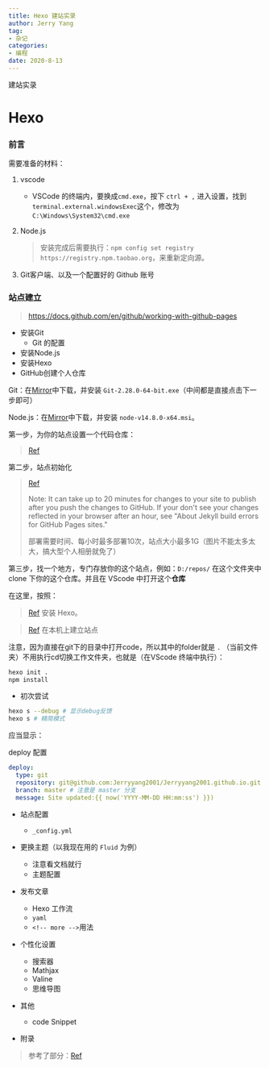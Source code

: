 ```yaml
---
title: Hexo 建站实录
author: Jerry Yang
tag:
- 杂记
categories:
- 编程
date: 2020-8-13
---
```


建站实录

<!-- more -->

# Hexo

### 前言

需要准备的材料：

1. vscode
   - VSCode 的终端内，要换成`cmd.exe`，按下 `ctrl + ,` 进入设置，找到 `terminal.external.windowsExec`这个，修改为 `C:\Windows\System32\cmd.exe`
2. Node.js

   > 安装完成后需要执行：`npm config set registry https://registry.npm.taobao.org`，来重新定向源。

3. Git客户端、以及一个配置好的 Github 账号

### 站点建立

> https://docs.github.com/en/github/working-with-github-pages

- 安装Git
  - Git 的配置
- 安装Node.js
- 安装Hexo
- GitHub创建个人仓库

Git：在[Mirror](https://npm.taobao.org/mirrors/git-for-windows/v2.28.0.windows.1/)中下载，并安装 `Git-2.28.0-64-bit.exe`（中间都是直接点击下一步即可）

Node.js：在[Mirror](https://npm.taobao.org/mirrors/node/latest-v14.x/)中下载，并安装 `node-v14.8.0-x64.msi`。



第一步，为你的站点设置一个代码仓库：

> [Ref](https://docs.github.com/en/github/working-with-github-pages/creating-a-github-pages-site#creating-a-repository-for-your-site)

第二步，站点初始化

> [Ref](https://docs.github.com/en/github/working-with-github-pages/creating-a-github-pages-site#creating-your-site)
>
> Note: It can take up to 20 minutes for changes to your site to publish after you push the changes to GitHub. If your don't see your changes reflected in your browser after an hour, see "About Jekyll build errors for GitHub Pages sites."
>
> 部署需要时间、每小时最多部署10次，站点大小最多1G（图片不能太多太大，搞大型个人相册就免了）

第三步，找一个地方，专门存放你的这个站点，例如：`D:/repos/` 在这个文件夹中 clone 下你的这个仓库。并且在 VScode 中打开这个**仓库**

在这里，按照：

> [Ref](https://hexo.io/zh-cn/docs) 安装 Hexo。

> [Ref](https://hexo.io/zh-cn/docs/setup) 在本机上建立站点

注意，因为直接在git下的目录中打开code，所以其中的folder就是 `.` （当前文件夹）不用执行cd切换工作文件夹，也就是（在VScode 终端中执行）：

```bash
hexo init .
npm install
```

- 初次尝试

``` BASH
hexo s --debug # 显示debug反馈
hexo s # 精简模式
```

应当显示：
<!-- TODO -->

deploy 配置

```yaml
deploy:
  type: git
  repository: git@github.com:Jerryyang2001/Jerryyang2001.github.io.git
  branch: master # 注意是 master 分支
  message: Site updated:{{ now('YYYY-MM-DD HH:mm:ss') }})
```

- 站点配置
  - `_config.yml`

- 更换主题（以我现在用的 `Fluid` 为例）
  - 注意看文档就行
  - 主题配置

- 发布文章
  - Hexo 工作流
  - `yaml`
  - `<!-- more -->`用法

- 个性化设置
  - 搜索器
  - Mathjax
  - Valine
  - 思维导图

- 其他
  - code Snippet

- 附录

> 参考了部分：[Ref](https://zhuanlan.zhihu.com/p/26625249)